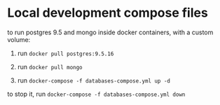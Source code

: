   # Local development compose files

  to run postgres 9.5 and mongo inside docker containers, with a custom volume:

  1. run `docker pull postgres:9.5.16`

  2. run `docker pull mongo`

  2. run `docker-compose -f databases-compose.yml up -d`

  to stop it, run `docker-compose -f databases-compose.yml down`

